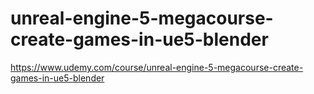 # unreal-engine-5-megacourse-create-games-in-ue5-blender
 https://www.udemy.com/course/unreal-engine-5-megacourse-create-games-in-ue5-blender
